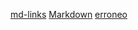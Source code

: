[md-links](https://user-images.githubusercontent.com/110297/42118443-b7a5f1f0-7bc8-11e8-96ad-9cc5593715a6.jpg)
[Markdown](https://es.wikipedia.org/wiki/Markdown)
[erroneo](https://es.widia.org/wiki/Markdown)
